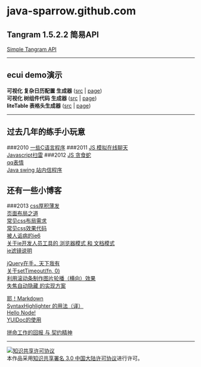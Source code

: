 java-sparrow.github.com
=======================

Tangram 1.5.2.2 简易API
---------------------------
[Simple Tangram API](http://java-sparrow.github.io/simpleTangramAPI/)

- - - - - - - -

ecui demo演示
-------------

**可视化 复杂日历配置 生成器** ([src](ecui/page/x-calendar.html) | [page](http://java-sparrow.github.io/ecui/page/x-calendar.html))  
**可视化 树组件代码 生成器** ([src](ecui/page/tree-view.html) | [page](http://java-sparrow.github.io/ecui/page/tree-view.html))  
**liteTable 表格头生成器** ([src](ecui/page/liteTable.html) | [page](http://java-sparrow.github.io/ecui/page/liteTable.html))

- - - - - - - -


过去几年的练手小玩意
----------------------

###2010
[一些C语言程序](https://github.com/java-sparrow/practice/tree/master/code/2010/C%20trial/exe)
###2011
[JS 模拟在线聊天](http://java-sparrow.github.io/practice/code/2011/JS%20Chat/chat.html)  
[Javascript扫雷](http://java-sparrow.github.io/practice/code/2011/webMine/webMine.html)
###2012
[JS 贪食蛇](http://java-sparrow.github.io/practice/code/2012/JS%20snake/snake.html)  
[qq表情](http://java-sparrow.github.io/practice/code/2012/qqFace/qqFace.html)  
[Java swing 站内信程序](https://github.com/java-sparrow/practice/tree/master/code/2012/internalMessageSystem)


还有一些小博客
---------------

###2013
[css厚积薄发](https://github.com/java-sparrow/practice/blob/master/blog/2013/css%E5%8E%9A%E7%A7%AF%E8%96%84%E5%8F%91.md)  
[页面布局之道](https://github.com/java-sparrow/practice/blob/master/blog/2013/cssLayourOnRoad.md)  
[常见css布局需求](https://github.com/java-sparrow/practice/blob/master/blog/2013/%E5%B8%B8%E8%A7%81css%E5%B8%83%E5%B1%80%E9%9C%80%E6%B1%82.md)  
[常见css效果代码](https://github.com/java-sparrow/practice/blob/master/blog/2013/%E5%B8%B8%E8%A7%81css%E6%95%88%E6%9E%9C%E4%BB%A3%E7%A0%81.md)  
[被人诟病的ie6](https://github.com/java-sparrow/practice/blob/master/blog/2013/ie6BugsAndFix.md)  
[关于ie开发人员工具的 浏览器模式 和 文档模式](https://github.com/java-sparrow/practice/blob/master/blog/2013/ieDeveloperToolMoodIntroduce.md)  
[ie滤镜说明](https://github.com/java-sparrow/practice/blob/master/blog/2013/ie%E6%BB%A4%E9%95%9C%E8%AF%B4%E6%98%8E.md)  

[jQuery在手，天下我有](https://github.com/java-sparrow/practice/blob/master/blog/2013/jQuery%E5%9C%A8%E6%89%8B.md)  
[关于setTimeout(fn, 0)](https://github.com/java-sparrow/practice/blob/master/blog/2013/ "这篇包含小括号，不知如何转义，需要到列表中点击查看")  
[利用滚动条制作图片轮播（横向）效果](https://github.com/java-sparrow/practice/blob/master/blog/2013/%E5%88%A9%E7%94%A8%E6%BB%9A%E5%8A%A8%E6%9D%A1%E5%88%B6%E4%BD%9C%E5%9B%BE%E7%89%87%E8%BD%AE%E6%92%AD%EF%BC%88%E6%A8%AA%E5%90%91%EF%BC%89%E6%95%88%E6%9E%9C.md)  
[失焦自动隐藏 的实现方案](https://github.com/java-sparrow/practice/blob/master/blog/2013/%E5%A4%B1%E7%84%A6%E8%87%AA%E5%8A%A8%E9%9A%90%E8%97%8F%20%E7%9A%84%E5%AE%9E%E7%8E%B0%E6%96%B9%E6%A1%88.md)  

[耶！Markdown](https://github.com/java-sparrow/practice/blob/master/blog/2013/markdownIntroduce.md)  
[SyntaxHighlighter 的用法（译）](https://github.com/java-sparrow/practice/blob/master/blog/2013/SyntaxHighlighter%20%E7%9A%84%E7%94%A8%E6%B3%95.md)  
[Hello Node!](https://github.com/java-sparrow/practice/blob/master/blog/2013/node%E7%9A%84%E5%AE%89%E8%A3%85.md)  
[YUIDoc的使用](https://github.com/java-sparrow/practice/blob/master/blog/2013/YUIDoc%E7%9A%84%E4%BD%BF%E7%94%A8.md)  

[拼命工作的回报 与 契约精神](https://github.com/java-sparrow/practice/blob/master/blog/2013/working.md)  

- - - - - - - -

[![知识共享许可协议](http://i.creativecommons.org/l/by/3.0/cn/88x31.png)](http://creativecommons.org/licenses/by/3.0/cn/)  
本作品采用[知识共享署名 3.0 中国大陆许可协议](http://creativecommons.org/licenses/by/3.0/cn/)进行许可。
